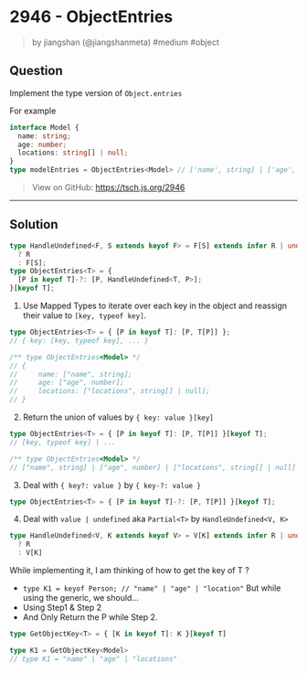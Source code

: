# 2946 - ObjectEntries
> by jiangshan (@jiangshanmeta) #medium #object

## Question

Implement the type version of ```Object.entries```

For example 

```typescript
interface Model {
  name: string;
  age: number;
  locations: string[] | null;
}
type modelEntries = ObjectEntries<Model> // ['name', string] | ['age', number] | ['locations', string[] | null];
```

> View on GitHub: https://tsch.js.org/2946

---

## Solution
```ts
type HandleUndefined<F, S extends keyof F> = F[S] extends infer R | undefined
  ? R
  : F[S];
type ObjectEntries<T> = {
  [P in keyof T]-?: [P, HandleUndefined<T, P>];
}[keyof T];
```

1. Use Mapped Types to iterate over each key in the object and reassign their value to `[key, typeof key]`.
```ts
type ObjectEntries<T> = { [P in keyof T]: [P, T[P]] };
// { key: [key, typeof key], ... }

/** type ObjectEntries<Model> */
// {
//     name: ["name", string];
//     age: ["age", number];
//     locations: ["locations", string[] | null];
// }
```

2. Return the union of values by `{ key: value }[key]`
```ts
type ObjectEntries<T> = { [P in keyof T]: [P, T[P]] }[keyof T];
// [key, typeof key] | ...

/** type ObjectEntries<Model> */
// ["name", string] | ["age", number] | ["locations", string[] | null]
```

3. Deal with `{ key?: value }` by `{ key-?: value }`
```ts
type ObjectEntries<T> = { [P in keyof T]-?: [P, T[P]] }[keyof T];
```

4. Deal with `value | undefined` aka `Partial<T>` by `HandleUndefined<V, K>`
```ts
type HandleUndefined<V, K extends keyof V> = V[K] extends infer R | undefined
  ? R
  : V[K]
```

While implementing it, I am thinking of how to get the key of T ?
- `type K1 = keyof Person; // "name" | "age" | "location"`
But while using the generic, we should...
- Using Step1 & Step 2
- And Only Return the P while Step 2.
```ts
type GetObjectKey<T> = { [K in keyof T]: K }[keyof T]

type K1 = GetObjectKey<Model>
// type K1 = "name" | "age" | "locations"
```
